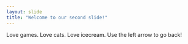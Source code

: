 ```yaml
---
layout: slide
title: "Welcome to our second slide!"
---
```

Love games. Love cats. Love icecream.
Use the left arrow to go back!
